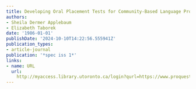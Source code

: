```yaml
---
title: Developing Oral Placement Tests for Community-Based Language Programs
authors:
- Sheila Dermer Applebaum
- Elizabeth Taborek
date: '1986-01-01'
publishDate: '2024-10-10T14:22:56.555941Z'
publication_types:
- article-journal
publication: '*spec iss 1*'
links:
- name: URL
  url: 
    http://myaccess.library.utoronto.ca/login?qurl=https://www.proquest.com/docview/63243392?accountid=14771&bdid=38382&_bd=KWqwnQJ1EhFKwEFDi0AXJj5yBu0%3D
---
```

